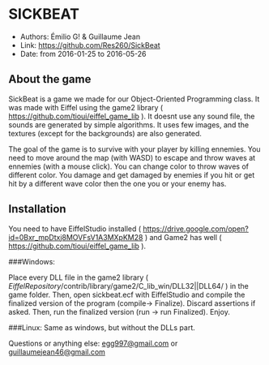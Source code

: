 SICKBEAT
========

- Authors: Émilio G! & Guillaume Jean
- Link: https://github.com/Res260/SickBeat
- Date: from 2016-01-25 to 2016-05-26

About the game
--------------

SickBeat is a game we made for our Object-Oriented Programming class. It was
made with Eiffel using the game2 library 
( https://github.com/tioui/eiffel_game_lib ). It doesnt use any sound file, the
sounds are generated by simple algorithms. It uses few images, and the textures
(except for the backgrounds) are also generated.

The goal of the game is to survive with your player by killing ennemies. You
need to move around the map (with WASD) to escape and throw waves at ennemies
(with a mouse click). You can change color to throw waves of different color.
You damage and get damaged by enemies if you hit or get hit by a different
wave color then the one you or your enemy has.

Installation
------------

You need to have EiffelStudio installed ( https://drive.google.com/open?id=0Bxr_mpDtxj8MOVFsV1A3MXpKM28 )
and Game2 has well ( https://github.com/tioui/eiffel_game_lib ).

###Windows:

Place every DLL file in the game2 library
( *EiffelRepository*/contrib/library/game2/C_lib_win/DLL32||DLL64/ ) in the 
game folder. Then, open sickbeat.ecf with EiffelStudio and compile the 
finalized version of the program (compile-> Finalize). Discard assertions if 
asked. Then, run the finalized version (run -> run Finalized). Enjoy.


###Linux:
Same as windows, but without the DLLs part.

Questions or anything else: egg997@gmail.com or guillaumejean46@gmail.com
